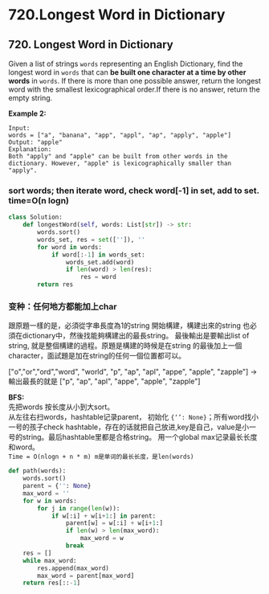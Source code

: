 # 720.Longest Word in Dictionary

## 720. Longest Word in Dictionary

Given a list of strings `words` representing an English Dictionary, find the longest word in `words` that can **be built one character at a time by other words** in `words`. If there is more than one possible answer, return the longest word with the smallest lexicographical order.If there is no answer, return the empty string.

**Example 2:**

```text
Input: 
words = ["a", "banana", "app", "appl", "ap", "apply", "apple"]
Output: "apple"
Explanation: 
Both "apply" and "apple" can be built from other words in the dictionary. However, "apple" is lexicographically smaller than "apply".
```

### sort words; then iterate word, check word\[-1\] in set, add to set. time=O\(n logn\)

```python
class Solution:
    def longestWord(self, words: List[str]) -> str:
        words.sort()
        words_set, res = set(['']), ''
        for word in words:
            if word[:-1] in words_set:
                words_set.add(word)
                if len(word) > len(res):
                    res = word
        return res
```

### 变种：任何地方都能加上char

跟原題一樣的是，必須從字串長度為1的string 開始構建，構建出來的string 也必須在dictionary中，然後找能夠構建出的最長string。 最後輸出是要輸出list of string, 就是整個構建的過程。原題是構建的時候是在string 的最後加上一個character，面試題是加在string的任何一個位置都可以。

\["o","or","ord","word", "world", "p", "ap", "apl", "appe", "apple", "zapple"\] -&gt; 輸出最長的就是 \["p", "ap", "apl", "appe", "apple", "zapple"\] 

**BFS:**  
先把words 按长度从小到大sort。   
从左往右扫words，hashtable记录parent， 初始化 `{‘’: None}`；所有word找小一号的孩子check hashtable，存在的话就把自己放进,key是自己，value是小一号的string。最后hashtable里都是合格string。 用一个global max记录最长长度和word。   
`Time = O(nlogn + n * m) m是单词的最长长度，是len(words)`

```python
def path(words):
    words.sort()
    parent = {'': None}
    max_word = ''
    for w in words:
        for j in range(len(w)):
            if w[:i] + w[i+1:] in parent:
                parent[w] = w[:i] + w[i+1:]
                if len(w) > len(max_word):
                    max_word = w
                break
    res = []
    while max_word:
        res.append(max_word)
        max_word = parent[max_word]
    return res[::-1]
```

